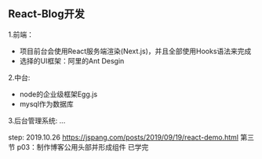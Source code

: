 ## React-Blog开发
1.前端：
- 项目前台会使用React服务端渲染(Next.js)，并且全部使用Hooks语法来完成
- 选择的UI框架：阿里的Ant Desgin

2.中台:
- node的企业级框架Egg.js
- mysql作为数据库

3.后台管理系统:
...

step:
2019.10.26
https://jspang.com/posts/2019/09/19/react-demo.html
第三节 p03：制作博客公用头部并形成组件 已学完






